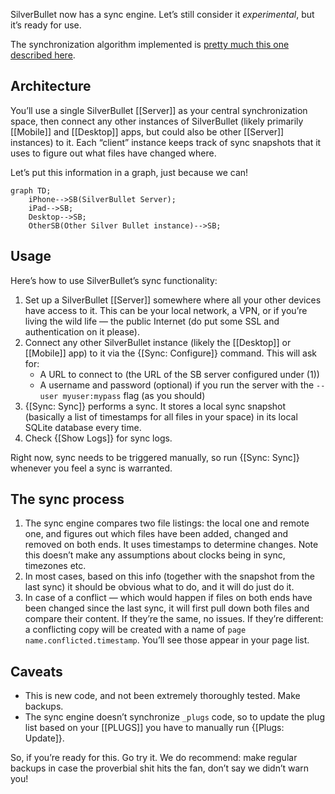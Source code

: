 SilverBullet now has a sync engine. Let’s still consider it _experimental_, but it’s ready for use.

The synchronization algorithm implemented is [pretty much this one described here](https://unterwaditzer.net/2016/sync-algorithm.html).

## Architecture
You’ll use a single SilverBullet [[Server]] as your central synchronization space, then connect any other instances of SilverBullet (likely primarily [[Mobile]] and [[Desktop]] apps, but could also be other [[Server]] instances) to it. Each “client” instance keeps track of sync snapshots that it uses to figure out what files have changed where.

Let’s put this information in a graph, just because we can!

```mermaid
graph TD;
    iPhone-->SB(SilverBullet Server);
    iPad-->SB;
    Desktop-->SB;
    OtherSB(Other Silver Bullet instance)-->SB;
```

## Usage
Here’s how to use SilverBullet’s sync functionality:

1. Set up a SilverBullet [[Server]] somewhere where all your other devices have access to it. This can be your local network, a VPN, or if you’re living the wild life — the public Internet (do put some SSL and authentication on it please).
2. Connect any other SilverBullet instance (likely the [[Desktop]] or [[Mobile]] app) to it via the {[Sync: Configure]} command. This will ask for:
   * A URL to connect to (the URL of the SB server configured under (1))
   * A username and password (optional) if you run the server with the `--user myuser:mypass` flag (as you should)
3. {[Sync: Sync]} performs a sync. It stores a local sync snapshot (basically a list of timestamps for all files in your space) in its local SQLite database every time.
4. Check {[Show Logs]} for sync logs.

Right now, sync needs to be triggered manually, so run {[Sync: Sync]} whenever you feel a sync is warranted.

## The sync process
1. The sync engine compares two file listings: the local one and remote one, and figures out which files have been added, changed and removed on both ends. It uses timestamps to determine changes. Note this doesn’t make any assumptions about clocks being in sync, timezones etc.
2. In most cases, based on this info (together with the snapshot from the last sync) it should be obvious what to do, and it will do just do it.
3. In case of a conflict — which would happen if files on both ends have been changed since the last sync, it will first pull down both files and compare their content. If they’re the same, no issues. If they’re different: a conflicting copy will be created with a name of `page name.conflicted.timestamp`. You’ll see those appear in your page list.

## Caveats
* This is new code, and not been extremely thoroughly tested. Make backups.
* The sync engine doesn’t synchronize `_plugs` code, so to update the plug list based on your [[PLUGS]] you have to manually run {[Plugs: Update]}.

So, if you’re ready for this. Go try it. We do recommend: make regular backups in case the proverbial shit hits the fan, don’t say we didn’t warn you!